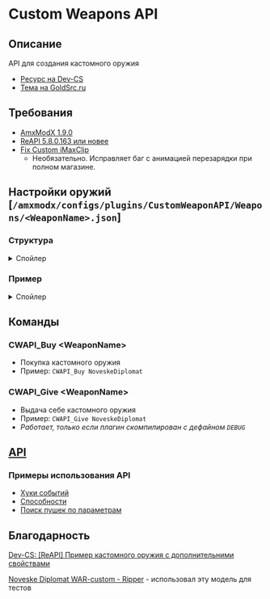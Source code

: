 # Custom Weapons API

## Описание

API для создания кастомного оружия

- [Ресурс на Dev-CS](https://dev-cs.ru/resources/852/)
- [Тема на GoldSrc.ru](https://goldsrc.ru/threads/4202/)

## Требования

- [AmxModX 1.9.0](https://www.amxmodx.org/downloads-new.php)
- [ReAPI 5.8.0.163 или новее](http://teamcity.rehlds.org/project.html?projectId=Reapi)
- [Fix Custom iMaxClip](https://goldsrc.ru/threads/4165/)
  - Необязательно. Исправляет баг с анимацией перезарядки при полном магазине.

## Настройки оружий [`/amxmodx/configs/plugins/CustomWeaponAPI/Weapons/<WeaponName>.json`]

### Структура
<details>
    <summary>Спойлер</summary>

```js
{
    "DefaultName": [String] Название дефолтного оружие, на котором будет основано кастомное,
    "Models": {
        "v": [String] v_ модель оружия (Опционально),
        "p": [String] p_ модель оружия (Опционально),
        "w": [String] w_ модель оружия (Опционально)
    },
    "Sounds": {
        "Shot": [String] Звук выстрела,
        "ShotSilent": [String] Звук выстрела с глушителем (Только для M4A1 и USP-S),
        "OnlyPrecache": [
            [String] Звуковой файл используемый самой моделькой оружия,
            "..."
        ]
    },
    "MaxWalkSpeed": [Int] Скорость бега с оружием в руках,
    "ClipSize": [Int] Максимальное кол-во патронов в обойме,
    "MaxAmmo": [Int] Общее кол-во патронов,
    "DamageMult": [Float] Множитель урона,
    "Damage": [Float] Базовый урон,
    "Accuracy": [Float] Точность (До конца не уверен работает ли),
    "Weight": [Int] Вес оружия,
    "Price": [Int] Цена оружия (Если не указать то купить нельзя будет),
    "DeployTime": [Float] Длительность доставания оружия,
    "ReloadTime": [Float] Длительность перезарядки (Для дробовика время докидывания одного патрона),
    "PrimaryAttackRate": [Float] Интервал между первичными атаками,
    "HasSecondaryAttack": [Bool] Есть ли у оружия вторичная атака*,
    "SecondaryAttackRate": [Float] Интервал между вторичными атаками (Например, снятие\надевание глушителя),
    "Abilities": [ [Array] Список используемых оружием способностей (Без параметров)**
        [String] Название способности,
        "..."
    ], 
    "Abilities": { [Object] Список используемых оружием способностей (С параметрами)**
        "AbilityName": {
            "ParamName": [Any] Значение параметра,
            "...": ...
        },
        "...": {...}
    }
}
```
*Если она есть изначально, то отключить её нельзя.

**Нужно выбрать один из способов указания списка способностей
</details>

### Пример
<details>
    <summary>Спойлер</summary>

`/amxmodx/configs/plugins/CustomWeaponAPI/Weapons/AugA3War.json`:

```json
{
    "DefaultName": "aug",
    "ClipSize": 40,
    "MaxAmmo": 240,
    "Models": {
        "v": "models/CustomWeapons/AugA3War/v_aug.mdl",
        "p": "models/CustomWeapons/AugA3War/p_aug.mdl",
        "w": "models/CustomWeapons/AugA3War/w_aug.mdl"
    },
    "Sounds": {
        "Shot": "CustomWeapons/AugA3War/aug-1.wav",
        "OnlyPrecache": [
            "weapons/AUG/Mercury/bolt.wav",
            "weapons/AUG/Mercury/boltback.wav",
            "weapons/AUG/Mercury/boltrelease.wav",
            "weapons/AUG/Mercury/bullet.wav",
            "weapons/AUG/Mercury/draw.wav",
            "weapons/AUG/Mercury/magin.wav",
            "weapons/AUG/Mercury/magout.wav",
            "weapons/AUG/Mercury/magtap.wav"
        ]
    },
    "MaxWalkSpeed": 800,
    "DamageMult": 1.15,
    "Weight": 120,
    "Price": 7500,
    "DeployTime": 1.6,
    "PrimaryAttackRate": 0.12,
    "SecondaryAttackRate": 0.5
}
```
</details>

## Команды

### CWAPI_Buy \<WeaponName\>
* Покупка кастомного оружия
* Пример: `CWAPI_Buy NoveskeDiplomat`

### CWAPI_Give \<WeaponName\>
* Выдача себе кастомного оружия
* Пример: `CWAPI_Give NoveskeDiplomat`
* _Работает, только если плагин скомпилирован с дефайном `DEBUG`_

## [API](https://github.com/ArKaNeMaN/amxx-CustomWeaponsAPI/blob/master/include/cwapi.inc)

### Примеры использования API

- [Хуки событий](https://github.com/ArKaNeMaN/amxx-CustomWeaponsAPI/blob/master/CWAPI_Test_Hooks.sma)
- [Способности](https://github.com/ArKaNeMaN/amxx-CustomWeaponsAPI/blob/master/CWAPI_Ability_Fire.sma)
- [Поиск пушек по параметрам](https://github.com/ArKaNeMaN/amxx-CustomWeaponsAPI/blob/master/CWAPI_Test_Search.sma)

## Благодарность
[Dev-CS: [ReAPI] Пример кастомного оружия с дополнительними свойствами](https://dev-cs.ru/threads/1983/)

[Noveske Diplomat WAR-custom - Ripper](https://dev-cs.ru/resources/805/) - использовал эту модель для тестов